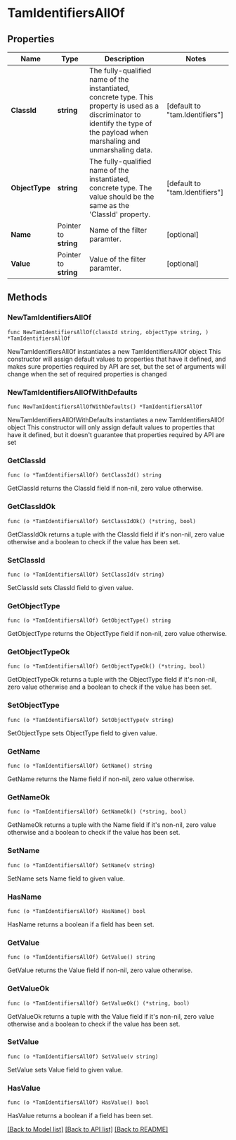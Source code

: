 # TamIdentifiersAllOf

## Properties

Name | Type | Description | Notes
------------ | ------------- | ------------- | -------------
**ClassId** | **string** | The fully-qualified name of the instantiated, concrete type. This property is used as a discriminator to identify the type of the payload when marshaling and unmarshaling data. | [default to "tam.Identifiers"]
**ObjectType** | **string** | The fully-qualified name of the instantiated, concrete type. The value should be the same as the &#39;ClassId&#39; property. | [default to "tam.Identifiers"]
**Name** | Pointer to **string** | Name of the filter paramter. | [optional] 
**Value** | Pointer to **string** | Value of the filter paramter. | [optional] 

## Methods

### NewTamIdentifiersAllOf

`func NewTamIdentifiersAllOf(classId string, objectType string, ) *TamIdentifiersAllOf`

NewTamIdentifiersAllOf instantiates a new TamIdentifiersAllOf object
This constructor will assign default values to properties that have it defined,
and makes sure properties required by API are set, but the set of arguments
will change when the set of required properties is changed

### NewTamIdentifiersAllOfWithDefaults

`func NewTamIdentifiersAllOfWithDefaults() *TamIdentifiersAllOf`

NewTamIdentifiersAllOfWithDefaults instantiates a new TamIdentifiersAllOf object
This constructor will only assign default values to properties that have it defined,
but it doesn't guarantee that properties required by API are set

### GetClassId

`func (o *TamIdentifiersAllOf) GetClassId() string`

GetClassId returns the ClassId field if non-nil, zero value otherwise.

### GetClassIdOk

`func (o *TamIdentifiersAllOf) GetClassIdOk() (*string, bool)`

GetClassIdOk returns a tuple with the ClassId field if it's non-nil, zero value otherwise
and a boolean to check if the value has been set.

### SetClassId

`func (o *TamIdentifiersAllOf) SetClassId(v string)`

SetClassId sets ClassId field to given value.


### GetObjectType

`func (o *TamIdentifiersAllOf) GetObjectType() string`

GetObjectType returns the ObjectType field if non-nil, zero value otherwise.

### GetObjectTypeOk

`func (o *TamIdentifiersAllOf) GetObjectTypeOk() (*string, bool)`

GetObjectTypeOk returns a tuple with the ObjectType field if it's non-nil, zero value otherwise
and a boolean to check if the value has been set.

### SetObjectType

`func (o *TamIdentifiersAllOf) SetObjectType(v string)`

SetObjectType sets ObjectType field to given value.


### GetName

`func (o *TamIdentifiersAllOf) GetName() string`

GetName returns the Name field if non-nil, zero value otherwise.

### GetNameOk

`func (o *TamIdentifiersAllOf) GetNameOk() (*string, bool)`

GetNameOk returns a tuple with the Name field if it's non-nil, zero value otherwise
and a boolean to check if the value has been set.

### SetName

`func (o *TamIdentifiersAllOf) SetName(v string)`

SetName sets Name field to given value.

### HasName

`func (o *TamIdentifiersAllOf) HasName() bool`

HasName returns a boolean if a field has been set.

### GetValue

`func (o *TamIdentifiersAllOf) GetValue() string`

GetValue returns the Value field if non-nil, zero value otherwise.

### GetValueOk

`func (o *TamIdentifiersAllOf) GetValueOk() (*string, bool)`

GetValueOk returns a tuple with the Value field if it's non-nil, zero value otherwise
and a boolean to check if the value has been set.

### SetValue

`func (o *TamIdentifiersAllOf) SetValue(v string)`

SetValue sets Value field to given value.

### HasValue

`func (o *TamIdentifiersAllOf) HasValue() bool`

HasValue returns a boolean if a field has been set.


[[Back to Model list]](../README.md#documentation-for-models) [[Back to API list]](../README.md#documentation-for-api-endpoints) [[Back to README]](../README.md)


